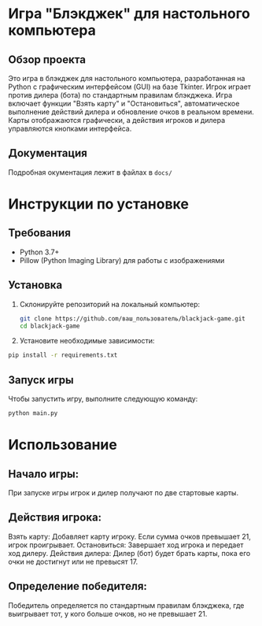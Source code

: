 # Игра "Блэкджек" для настольного компьютера

## Обзор проекта
Это игра в блэкджек для настольного компьютера, разработанная на Python с графическим интерфейсом (GUI) на базе Tkinter. Игрок играет против дилера (бота) по стандартным правилам блэкджека. Игра включает функции "Взять карту" и "Остановиться", автоматическое выполнение действий дилера и обновление очков в реальном времени. Карты отображаются графически, а действия игроков и дилера управляются кнопками интерфейса.

## Документация
Подробная окументация лежит в файлах в `docs/`

# Инструкции по установке

## Требования
- Python 3.7+
- Pillow (Python Imaging Library) для работы с изображениями

## Установка

1. Склонируйте репозиторий на локальный компьютер:
   ```bash
   git clone https://github.com/ваш_пользователь/blackjack-game.git
   cd blackjack-game
   ```
2. Установите необходимые зависимости:

  ```bash
  pip install -r requirements.txt
  ```


## Запуск игры
Чтобы запустить игру, выполните следующую команду:

```bash
python main.py
```
# Использование
## Начало игры:
При запуске игры игрок и дилер получают по две стартовые карты.

## Действия игрока:

 Взять карту: Добавляет карту игроку. Если сумма очков превышает 21, игрок проигрывает.
 Остановиться: Завершает ход игрока и передает ход дилеру.
 Действия дилера: Дилер (бот) будет брать карты, пока его очки не достигнут или не превысят 17.

## Определение победителя:
Победитель определяется по стандартным правилам блэкджека, где выигрывает тот, у кого больше очков, но не превышает 21.
